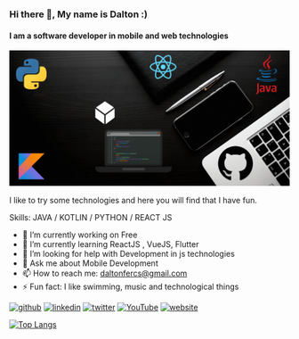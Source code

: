 ### Hi there 👋, My name is **Dalton** :) 
#### I am a software developer in mobile and web technologies 
![I am a software developer in mobile and web technologies ](https://github.com/daltonfercs/daltonfercs/blob/master/img/Dalton.gif)

I like to try some technologies and here you will find that I have fun. 

Skills: JAVA / KOTLIN / PYTHON / REACT JS

- 🔭 I’m currently working on Free 
- 🌱 I’m currently learning ReactJS , VueJS, Flutter 
- 🤔 I’m looking for help with Development in js technologies  
- 💬 Ask me about Mobile Development  
- 📫 How to reach me: daltonfercs@gmail.com 
- ⚡ Fun fact: I like swimming, music and technological things  


[<img src='https://cdn.jsdelivr.net/npm/simple-icons@3.0.1/icons/github.svg' alt='github' height='40'>](https://github.com/daltonfercs)  [<img src='https://cdn.jsdelivr.net/npm/simple-icons@3.0.1/icons/linkedin.svg' alt='linkedin' height='40'>](https://www.linkedin.com/in/daltonfercs/)  [<img src='https://cdn.jsdelivr.net/npm/simple-icons@3.0.1/icons/twitter.svg' alt='twitter' height='40'>](https://twitter.com/dafecesa)  [<img src='https://cdn.jsdelivr.net/npm/simple-icons@3.0.1/icons/youtube.svg' alt='YouTube' height='40'>](https://www.youtube.com/channel/lapsustec)  [<img src='https://cdn.jsdelivr.net/npm/simple-icons@3.0.1/icons/icloud.svg' alt='website' height='40'>](daltonfercs.github.io)  

[![Top Langs](https://github-readme-stats.vercel.app/api/top-langs/?username=daltonfercs)](https://github.com/anuraghazra/github-readme-stats)


